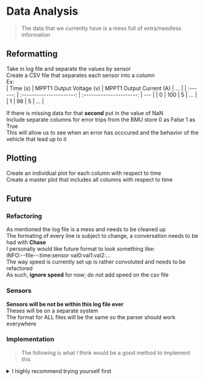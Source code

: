# Data Analysis
> The data that we currently have is a mess full of extra/needless information </br>
## Reformatting 
Take in log file and separate the values by sensor </br>
Create a CSV file that separates each sensor into a column </br>
Ex: </br>
| Time (s) | MPPT1 Output Voltage (v) | MPPT1 Output Current (A) | ... |
| :------: | :----------------------: | :----------------------: | --- |
| 0        | 100                      | 5                        | ... |
| 1        | 98                       | 5                        | ... |

If there is missing data for that **second** put in the value of NaN </br>
Include separate columns for error trips from the BMU store 0 as False 1 as True </br>
This will allow us to see when an error has occcured and the behavior of the vehicle that lead up to it </br>
## Plotting
Create an individual plot for each column with respect to time </br>
Create a master plot that includes all columns with respect to time </br>
## Future
### Refactoring
As mentioned the log file is a mess and needs to be cleaned up </br>
The formating of every line is subject to change, a conversation needs to be had with **Chase** </br>
I personally would like future format to look something like: </br>
INFO:--file--:time:sensor val0:val1:val2:... </br>
The way speed is currently set up is rather convoluted and needs to be refactored </br>
As such, **ignore speed** for now; do not add speed on the csv file </br>
### Sensors
**Sensors will be not be within this log file ever** </br>
Theses will be on a separate system </br>
The format for ALL files will be the same so the parser should work everywhere </br>
### Implementation
> The following is what I think would be a good method to implement this </br>

<details>
	<summary>I highly recommend trying yourself first</summary>

	With the format of the logs, the time and sensor data can be retrived easily with some python functions </br>
	`python.split(' ')` will split the log info from the data </br>
	`python.split(':')` will split the data into a list </br>
	Getting the info is as simple as:

	``` python
	def get_line_info(line):
		log_info, data_info = line.split(' ')
		time = log_info[-2]
		sensor = log_info[-1]
		data = data_info.split (':')
		for item in data:
			print (item)
			# Do some task
		return info
	```

	There will be a data dictionary the explains what each of the values will mean **(Chase)** </br>
	You can use a dictionary to dynamically add new data buckets for the sensor data </br>
	Something like: </br>

	``` python
	sensor_dictionary = {}
	info = get_line_info(line)
	if not sensor_dictionary[info[0]]:
		sensor_dictionary[info[0]] = info[1:]
	```

	Note that this these blocks are mostly pseudo code and do not work 1-1 </br>
	This can be seen in the get_line_info function there is no variable info because that is something </br>
	you will create </br>

	Note that if this is a little confusing to look at, you can copy and paste this into markdown viewer </br>
	to see what it actuall would look like </br>

</details>
